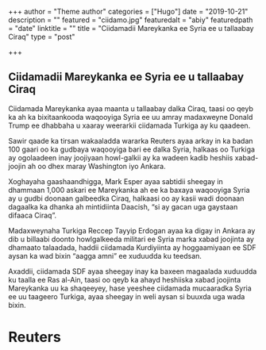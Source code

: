 +++
author = "Theme author"
categories = ["Hugo"]
date = "2019-10-21"
description = ""
featured = "ciidamo.jpg"
featuredalt = "abiy"
featuredpath = "date"
linktitle = ""
title = "Ciidamadii Mareykanka ee Syria ee u tallaabay Ciraq"
type = "post"

+++

## Ciidamadii Mareykanka ee Syria ee u tallaabay Ciraq

Ciidamada Mareykanka ayaa maanta u tallaabay dalka Ciraq, taasi oo qeyb ka ah ka bixitaankooda waqooyiga Syria ee uu amray madaxweyne Donald Trump ee dhabbaha u xaaray weerarkii ciidamada Turkiga ay ku qaadeen.

Sawir qaade ka tirsan wakaaladda wararka Reuters ayaa arkay in ka badan 100 gaari oo ka gudbaya waqooyiga bari ee dalka Syria, halkaas oo Turkiga ay ogolaadeen inay joojiyaan howl-galkii ay ka wadeen kadib heshiis xabad-joojin ah oo dhex maray Washington iyo Ankara.

Xoghayaha gaashaandhigga, Mark Esper ayaa sabtidii sheegay in dhammaan 1,000 askari ee Mareykanka ah ee ka baxaya waqooyiga Syria ay u gudbi doonaan galbeedka Ciraq, halkaasi oo ay kasii wadi doonaan dagaalka ka dhanka ah mintidiinta Daacish, “si ay gacan uga gaystaan difaaca Ciraq”.

Madaxweynaha Turkiga Reccep Tayyip Erdogan ayaa ka digay in Ankara ay dib u billaabi doonto howlgalkeeda militari ee Syria marka xabad joojinta ay dhamaato talaadada, haddii ciidamada Kurdiyiinta ay hoggaamiyaan ee SDF aysan ka wad bixin “aagga amni” ee xuduudda ku teedsan.

Axaddii, ciidamada SDF ayaa sheegay inay ka baxeen magaalada xuduudda ku taalla ee Ras al-Ain, taasi oo qeyb ka ahayd heshiiska xabad joojinta Mareykanka uu ka shaqeeyey, hase yeeshee ciidamada mucaaradka Syria ee uu taageero Turkiga, ayaa sheegay in weli aysan si buuxda uga wada bixin.

# Reuters
